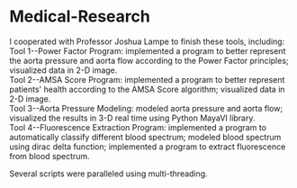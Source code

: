Medical-Research
================
I cooperated with Professor Joshua Lampe to finish these tools, including:  
Tool 1--Power Factor Program: implemented a program to better represent the aorta pressure and aorta flow according to the Power Factor principles; visualized data in 2-D image.   
Tool 2--AMSA Score Program: implemented a program to better represent patients' health according to the AMSA Score algorithm; visualized data in 2-D image.   
Tool 3--Aorta Pressure Modeling: modeled aorta pressure and aorta flow; visualized the results in 3-D real time using Python MayaVI library.   
Tool 4--Fluorescence Extraction Program: implemented a program to automatically classify different blood spectrum; modeled blood spectrum using dirac delta function; implemented a program to extract fluorescence from blood spectrum.   

Several scripts were paralleled using multi-threading. 
